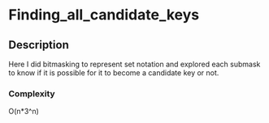 # Finding_all_candidate_keys
## Description 
Here I did bitmasking to represent set notation and explored each submask to know if it is possible for it to become a candidate key or not.
### Complexity 
O(n*3^n)
